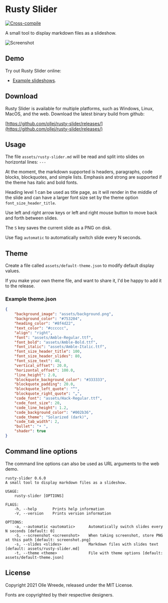 # Rusty Slider
[![Cross-compile](https://github.com/ollej/rusty-slider/actions/workflows/rust.yml/badge.svg?branch=main)](https://github.com/ollej/rusty-slider/actions/workflows/rust.yml)

A small tool to display markdown files as a slideshow.

![Screenshot](https://ollej.github.io/rusty-slider/assets/screenshot.png)

## Demo

Try out Rusty Slider online:

* [Example slideshows](https://ollej.github.io/rusty-slider/demo/example-slideshows.html).

## Download

Rusty Slider is available for multiple platforms, such as Windows, 
Linux, MacOS, and the web. Download the latest binary build from github:

[https://github.com/ollej/rusty-slider/releases/](https://github.com/ollej/rusty-slider/releases/)

## Usage

The file `assets/rusty-slider.md` will be read and split into slides on
horizontal lines: `---`

At the moment, the markdown supported is headers, paragraphs,
code blocks, blockquotes, and simple lists. Emphasis and strong are
supported if the theme has italic and bold fonts.

Heading level 1 can be used as title page, as it will render in the
middle of the slide and can have a larger font size set by the theme
option `font_size_header_title`.

Use left and right arrow keys or left and right mouse button to move
back and forth between slides.

The `S` key saves the current slide as a PNG on disk.

Use flag `automatic` to automatically switch slide every N seconds.

## Theme

Create a file called `assets/default-theme.json` to modify default display values.

If you make your own theme file, and want to share it, I'd be happy
to add it to the release.

### Example theme.json

```json
{
    "background_image": "assets/background.png",
    "background_color": "#753204",
    "heading_color": "#8f4d22",
    "text_color": "#cccccc",
    "align": "right",
    "font": "assets/Amble-Regular.ttf",
    "font_bold": "assets/Amble-Bold.ttf",
    "font_italic": "assets/Amble-Italic.ttf",
    "font_size_header_title": 100,
    "font_size_header_slides": 80,
    "font_size_text": 40,
    "vertical_offset": 20.0,
    "horizontal_offset": 100.0,
    "line_height": 2.0,
    "blockquote_background_color": "#333333",
    "blockquote_padding": 20.0,
    "blockquote_left_quote": "“",
    "blockquote_right_quote": "„",
    "code_font": "assets/Hack-Regular.ttf",
    "code_font_size": 20,
    "code_line_height": 1.2,
    "code_background_color": "#002b36",
    "code_theme": "Solarized (dark)",
    "code_tab_width": 2,
    "bullet": "• ",
    "shader": true
}
```

## Command line options

The command line options can also be used as URL arguments to the
web demo.

```
rusty-slider 0.6.0
A small tool to display markdown files as a slideshow.

USAGE:
    rusty-slider [OPTIONS]

FLAGS:
    -h, --help       Prints help information
    -V, --version    Prints version information

OPTIONS:
    -a, --automatic <automatic>      Automatically switch slides every N seconds [default: 0]
    -S, --screenshot <screenshot>    When taking screenshot, store PNG at this path [default: screenshot.png]
    -s, --slides <slides>            Markdown files with slides text [default: assets/rusty-slider.md]
    -t, --theme <theme>              File with theme options [default: assets/default-theme.json]
```

## License

Copyright 2021 Olle Wreede, released under the MIT License.

Fonts are copyrighted by their respective designers.
